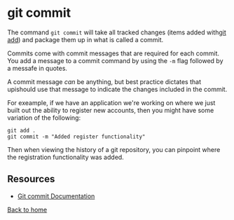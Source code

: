 # git commit 

The command `git commit` will take all tracked changes (items added with[git add](./Add.md)) and package them up in what is called a commit.

Commits come with commit messages that are required for each commit. You add a message to a commit command by using the `-m` flag followed by a messafe in quotes.

A commit message _can_ be anything, but best practice dictates that upishould use that message to indicate the changes included in the commit.

For exeample, if we have an application we're working on where we just built out the ability to register new accounts, then you might have some variation of the following:

``` 
git add .
git commit -m "Added register functionality"
```

Then when viewing the history of a git repository, you can pinpoint where the registration functionality was added.

## Resources

- [Git commit Documentation](https://git-scm.com/docs/git-commit)

[Back to home](../README.md)